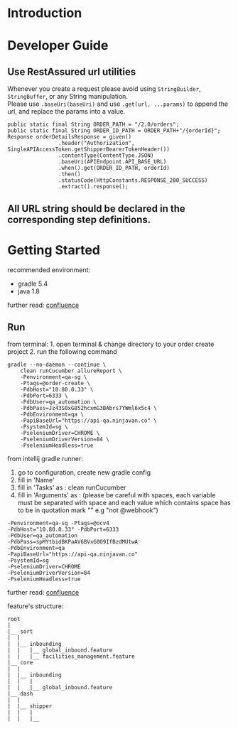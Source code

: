 # Introduction

# Developer Guide

## Use RestAssured url utilities
Whenever you create a request please avoid using `StringBuilder`, `StringBuffer`, or any String manipulation.  
Please use `.baseUri(baseUri)` and use `.get(url, ...params)` to append the url, and replace the params into a value.

```
public static final String ORDER_PATH = "/2.0/orders";
public static final String ORDER_ID_PATH = ORDER_PATH+"/{orderId}";
Response orderDetailsResponse = given()
                .header("Authorization", SingleAPIAccessToken.getShipperBearerTokenHeader())
                .contentType(ContentType.JSON)
                .baseUri(APIEndpoint.API_BASE_URL)
                .when().get(ORDER_ID_PATH, orderId)
                .then()
                .statusCode(HttpConstants.RESPONSE_200_SUCCESS)
                .extract().response();
```

## All URL string should be declared in the corresponding step definitions.

<h1>Getting Started</h1>

recommended environment:
- gradle 5.4
- java 1.8

further read: [confluence](https://confluence.ninjavan.co/display/NVQA/D+-+Environment+Setup)

<h2>Run</h2>
from terminal:
1. open terminal & change directory to your order create project
2. run the following command

```
gradle --no-daemon --continue \
    clean runCucumber allureReport \
    -Penvironment=qa-sg \
    -Ptags=@order-create \
    -PdbHost="10.80.0.33" \
    -PdbPort=6333 \
    -PdbUser=qa_automation \
    -PdbPass=Jz43S0xG852hcxmG3BAbrs7YWml6x5c4 \
    -PdbEnvironment=qa \
    -PapiBaseUrl="https://api-qa.ninjavan.co" \
    -PsystemId=sg \
    -PseleniumDriver=CHROME \
    -PseleniumDriverVersion=84 \
    -PseleniumHeadless=true
```

from intellij gradle runner:
1. go to configuration, create new gradle config
2. fill in 'Name'
3. fill in 'Tasks' as : clean runCucumber
4. fill in 'Arguments' as : (please be careful with spaces, each variable must be separated with space and each value which contains space has to be in quotation mark "" e.g "not @webhook")

```
-Penvironment=qa-sg -Ptags=@ocv4 
-PdbHost="10.80.0.33" -PdbPort=6333 
-PdbUser=qa_automation 
-PdbPass=spMYtbidBKPaAV6BVxG0O9IfBzdMUtwA 
-PdbEnvironment=qa 
-PapiBaseUrl="https://api-qa.ninjavan.co" 
-PsystemId=sg
-PseleniumDriver=CHROME
-PseleniumDriverVersion=84
-PseleniumHeadless=true
```

further read: [confluence](https://confluence.ninjavan.co/display/NVQA/E+-+Run+Automation+Project)

feature's structure:

```
root
|
|__ sort
|  |
|  |__ inbounding
|  |   |__ global_inbound.feature 
|  |   |__ facilities_management.feature
|__ core
|  |
|  |__ inbounding
|  |   |
|  |   |__ global_inbound.feature 
|__ dash
|  |
|  |__ shipper
|  |   |
|  |   |__ 
```
